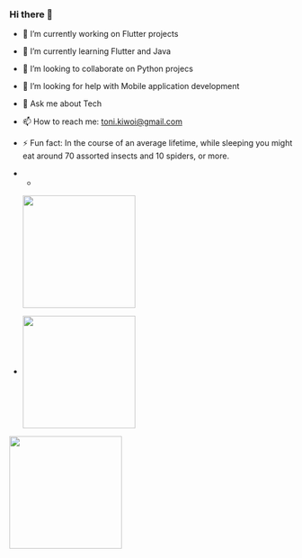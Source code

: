 ### Hi there 👋


- 🔭 I’m currently working on Flutter projects
- 🌱 I’m currently learning Flutter and Java
- 👯 I’m looking to collaborate on Python projecs
- 🤔 I’m looking for help with Mobile application development
- 💬 Ask me about Tech
- 📫 How to reach me: toni.kiwoi@gmail.com
- ⚡ Fun fact: In the course of an average lifetime, while sleeping you might eat around 70 assorted insects and 10 spiders, or more.

- - <a href="https://github.com/anuraghazra/github-readme-stats">
   <img height=200 align="center" src="https://github-readme-stats.vercel.app/api? 
   username=kugelschreiber1" />
</a>

- <a href="https://github.com/anuraghazra/github-readme-stats">
   <img height=200 align="center" src="https://github-readme-stats.vercel.app/api? 
   username=kugelschreiber1&show_icons=true&theme=onedark&hide_progress=true" />
</a>
<a href="https://github.com/anuraghazra/convoychat">
  <img height=200 align="center" src="https://github-readme-stats.vercel.app/api/top-langs? 
  username=kugelschreiber1&layout=donut-vertical&langs_count=8&card_width=320" />
</a>

